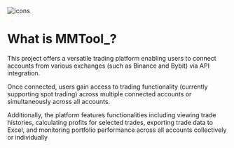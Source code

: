 
  ![icons](https://github.com/artySJK/MMTool_/assets/89844498/ff6a7149-bb9b-4474-b6d3-b689c84f3cb2)

# What is MMTool_?

This project offers a versatile trading platform enabling users to connect accounts from various exchanges (such as Binance and Bybit) via API integration.

Once connected, users gain access to trading functionality (currently supporting spot trading) across multiple connected accounts or simultaneously across all accounts.

Additionally, the platform features functionalities including viewing trade histories, calculating profits for selected trades, exporting trade data to Excel, and monitoring portfolio performance across all accounts collectively or individually



